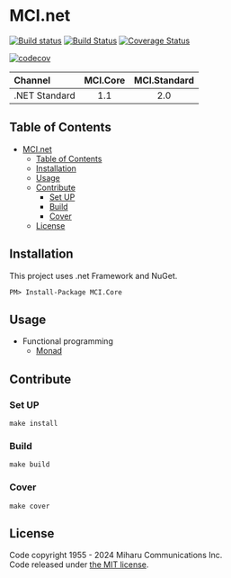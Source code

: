 # MCI.net

[![Build status](https://ci.appveyor.com/api/projects/status/pp9ffxtg1mvbc2ub/branch/develop?svg=true)](https://ci.appveyor.com/project/inahata/mci-net/branch/develop)
[![Build Status](https://travis-ci.org/MiharuCommunications/MCI.net.svg?branch=develop)](https://travis-ci.org/MiharuCommunications/MCI.net)
[![Coverage Status](https://coveralls.io/repos/github/MiharuCommunications/MCI.net/badge.svg?branch=develop)](https://coveralls.io/github/MiharuCommunications/MCI.net?branch=develop)

[![codecov](https://codecov.io/gh/MiharuCommunications/MCI.net/branch/develop/graph/badge.svg)](https://codecov.io/gh/MiharuCommunications/MCI.net)

| Channel       | MCI.Core | MCI.Standard |
| :------------ | :------: | :----------: |
| .NET Standard |   1.1    |     2.0      |

## Table of Contents

- [MCI.net](#mcinet)
  - [Table of Contents](#table-of-contents)
  - [Installation](#installation)
  - [Usage](#usage)
  - [Contribute](#contribute)
    - [Set UP](#set-up)
    - [Build](#build)
    - [Cover](#cover)
  - [License](#license)

## Installation

This project uses .net Framework and NuGet.

```text
PM> Install-Package MCI.Core
```

## Usage

- Functional programming
  - [Monad](./doc/fp/monad.md)

## Contribute

### Set UP

```
make install
```

### Build

```
make build
```

### Cover

```
make cover
```

## License

Code copyright 1955 - 2024 Miharu Communications Inc.  
Code released under [the MIT license](./LICENSE).
